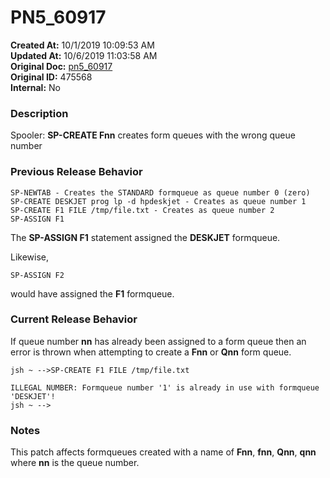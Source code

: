 # PN5_60917

**Created At:** 10/1/2019 10:09:53 AM  
**Updated At:** 10/6/2019 11:03:58 AM  
**Original Doc:** [pn5_60917](https://docs.jbase.com/75024-5-7-4-release-notes/pn5_60917)  
**Original ID:** 475568  
**Internal:** No  


### Description

Spooler: **SP-CREATE Fnn** creates form queues with the wrong queue number



### Previous Release Behavior

```
SP-NEWTAB - Creates the STANDARD formqueue as queue number 0 (zero)
SP-CREATE DESKJET prog lp -d hpdeskjet - Creates as queue number 1
SP-CREATE F1 FILE /tmp/file.txt - Creates as queue number 2
SP-ASSIGN F1
```

The **SP-ASSIGN F1** statement assigned the **DESKJET** formqueue.

Likewise,

```
SP-ASSIGN F2
```

would have assigned the **F1** formqueue.



### Current Release Behavior

If queue number **nn** has already been assigned to a form queue then an error is thrown when attempting to create a **Fnn** or **Qnn** form queue.

```
jsh ~ -->SP-CREATE F1 FILE /tmp/file.txt

ILLEGAL NUMBER: Formqueue number '1' is already in use with formqueue 'DESKJET'!
jsh ~ -->
```



### Notes

This patch affects formqueues created with a name of **Fnn**, **fnn**, **Qnn**, **qnn** where **nn** is the queue number.
